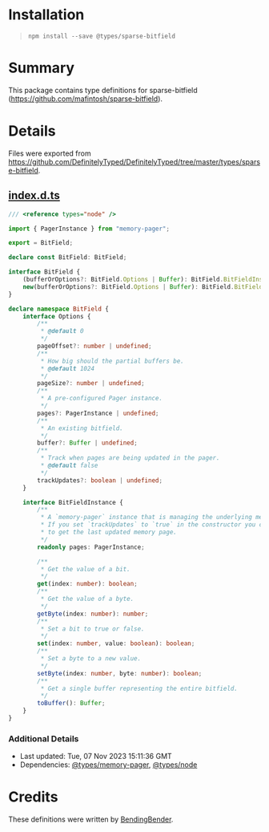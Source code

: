 # Installation
> `npm install --save @types/sparse-bitfield`

# Summary
This package contains type definitions for sparse-bitfield (https://github.com/mafintosh/sparse-bitfield).

# Details
Files were exported from https://github.com/DefinitelyTyped/DefinitelyTyped/tree/master/types/sparse-bitfield.
## [index.d.ts](https://github.com/DefinitelyTyped/DefinitelyTyped/tree/master/types/sparse-bitfield/index.d.ts)
````ts
/// <reference types="node" />

import { PagerInstance } from "memory-pager";

export = BitField;

declare const BitField: BitField;

interface BitField {
    (bufferOrOptions?: BitField.Options | Buffer): BitField.BitFieldInstance;
    new(bufferOrOptions?: BitField.Options | Buffer): BitField.BitFieldInstance;
}

declare namespace BitField {
    interface Options {
        /**
         * @default 0
         */
        pageOffset?: number | undefined;
        /**
         * How big should the partial buffers be.
         * @default 1024
         */
        pageSize?: number | undefined;
        /**
         * A pre-configured Pager instance.
         */
        pages?: PagerInstance | undefined;
        /**
         * An existing bitfield.
         */
        buffer?: Buffer | undefined;
        /**
         * Track when pages are being updated in the pager.
         * @default false
         */
        trackUpdates?: boolean | undefined;
    }

    interface BitFieldInstance {
        /**
         * A `memory-pager` instance that is managing the underlying memory.
         * If you set `trackUpdates` to `true` in the constructor you can use `.lastUpdate()` on this instance
         * to get the last updated memory page.
         */
        readonly pages: PagerInstance;

        /**
         * Get the value of a bit.
         */
        get(index: number): boolean;
        /**
         * Get the value of a byte.
         */
        getByte(index: number): number;
        /**
         * Set a bit to true or false.
         */
        set(index: number, value: boolean): boolean;
        /**
         * Set a byte to a new value.
         */
        setByte(index: number, byte: number): boolean;
        /**
         * Get a single buffer representing the entire bitfield.
         */
        toBuffer(): Buffer;
    }
}

````

### Additional Details
 * Last updated: Tue, 07 Nov 2023 15:11:36 GMT
 * Dependencies: [@types/memory-pager](https://npmjs.com/package/@types/memory-pager), [@types/node](https://npmjs.com/package/@types/node)

# Credits
These definitions were written by [BendingBender](https://github.com/BendingBender).
